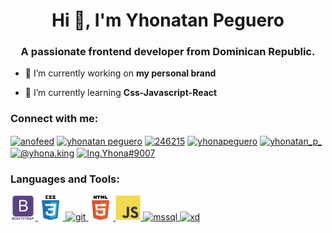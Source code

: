 <h1 align="center">Hi 👋, I'm Yhonatan Peguero</h1>
<h3 align="center">A passionate frontend developer from Dominican Republic.</h3>

- 🔭 I’m currently working on **my personal brand**

- 🌱 I’m currently learning **Css-Javascript-React**

<h3 align="left">Connect with me:</h3>
<p align="left">
<a href="https://twitter.com/anofeed" target="blank"><img align="center" src="https://raw.githubusercontent.com/rahuldkjain/github-profile-readme-generator/master/src/images/icons/Social/twitter.svg" alt="anofeed" height="30" width="40" /></a>
<a href="https://linkedin.com/in/yhonatan peguero" target="blank"><img align="center" src="https://raw.githubusercontent.com/rahuldkjain/github-profile-readme-generator/master/src/images/icons/Social/linked-in-alt.svg" alt="yhonatan peguero" height="30" width="40" /></a>
<a href="https://stackoverflow.com/users/246215" target="blank"><img align="center" src="https://raw.githubusercontent.com/rahuldkjain/github-profile-readme-generator/master/src/images/icons/Social/stack-overflow.svg" alt="246215" height="30" width="40" /></a>
<a href="https://codesandbox.com/yhonapeguero" target="blank"><img align="center" src="https://cdn.jsdelivr.net/npm/simple-icons@3.0.1/icons/codesandbox.svg" alt="yhonapeguero" height="30" width="40" /></a>
<a href="https://instagram.com/yhonatan_p_" target="blank"><img align="center" src="https://raw.githubusercontent.com/rahuldkjain/github-profile-readme-generator/master/src/images/icons/Social/instagram.svg" alt="yhonatan_p_" height="30" width="40" /></a>
<a href="https://medium.com/@yhona.king" target="blank"><img align="center" src="https://raw.githubusercontent.com/rahuldkjain/github-profile-readme-generator/master/src/images/icons/Social/medium.svg" alt="@yhona.king" height="30" width="40" /></a>
<a href="https://discord.gg/Ing.Yhona#9007" target="blank"><img align="center" src="https://raw.githubusercontent.com/rahuldkjain/github-profile-readme-generator/master/src/images/icons/Social/discord.svg" alt="Ing.Yhona#9007" height="30" width="40" /></a>
</p>

<h3 align="left">Languages and Tools:</h3>
<p align="left"> <a href="https://getbootstrap.com" target="_blank"> <img src="https://raw.githubusercontent.com/devicons/devicon/master/icons/bootstrap/bootstrap-plain-wordmark.svg" alt="bootstrap" width="40" height="40"/> </a> <a href="https://www.w3schools.com/css/" target="_blank"> <img src="https://raw.githubusercontent.com/devicons/devicon/master/icons/css3/css3-original-wordmark.svg" alt="css3" width="40" height="40"/> </a> <a href="https://git-scm.com/" target="_blank"> <img src="https://www.vectorlogo.zone/logos/git-scm/git-scm-icon.svg" alt="git" width="40" height="40"/> </a> <a href="https://www.w3.org/html/" target="_blank"> <img src="https://raw.githubusercontent.com/devicons/devicon/master/icons/html5/html5-original-wordmark.svg" alt="html5" width="40" height="40"/> </a> <a href="https://developer.mozilla.org/en-US/docs/Web/JavaScript" target="_blank"> <img src="https://raw.githubusercontent.com/devicons/devicon/master/icons/javascript/javascript-original.svg" alt="javascript" width="40" height="40"/> </a> <a href="https://www.microsoft.com/en-us/sql-server" target="_blank"> <img src="https://www.svgrepo.com/show/303229/microsoft-sql-server-logo.svg" alt="mssql" width="40" height="40"/> </a> <a href="https://www.adobe.com/products/xd.html" target="_blank"> <img src="https://cdn.worldvectorlogo.com/logos/adobe-xd.svg" alt="xd" width="40" height="40"/> </a> </p>

